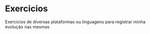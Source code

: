# Exercicios
Exercicios de diversas plataformas ou linguagens para registrar minha evolução nas mesmas